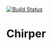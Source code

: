[![Build Status](https://travis-ci.com/JCHelder/Chirper.svg?branch=master)](https://travis-ci.com/JCHelder/Chirper)
# Chirper
